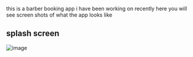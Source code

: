 this is a barber booking app i have been working on recently
here you will see screen shots of what the app looks like 
## splash screen ##
![image](https://github.com/Amjadyabroudi128/bookMe/assets/61939508/12f5abdb-2fae-47cd-a01c-e455f2a19c3e)

